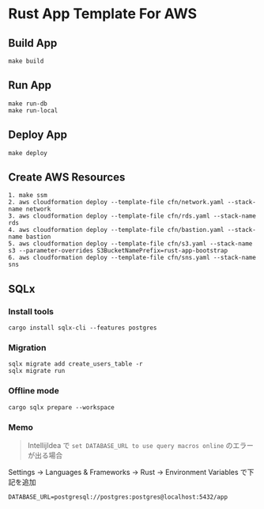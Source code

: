 # Rust App Template For AWS

## Build App

```shell
make build
```

## Run App

```shell
make run-db
make run-local
```

## Deploy App

```shell
make deploy
```

## Create AWS Resources

```shell
1. make ssm
2. aws cloudformation deploy --template-file cfn/network.yaml --stack-name network
3. aws cloudformation deploy --template-file cfn/rds.yaml --stack-name rds
4. aws cloudformation deploy --template-file cfn/bastion.yaml --stack-name bastion
5. aws cloudformation deploy --template-file cfn/s3.yaml --stack-name s3 --parameter-overrides S3BucketNamePrefix=rust-app-bootstrap
6. aws cloudformation deploy --template-file cfn/sns.yaml --stack-name sns
```

## SQLx

### Install tools

```shell
cargo install sqlx-cli --features postgres
```

### Migration

```shell
sqlx migrate add create_users_table -r
sqlx migrate run
```

### Offline mode

```shell
cargo sqlx prepare --workspace
```

### Memo

> IntellijIdea で `set DATABASE_URL to use query macros online` のエラーが出る場合

Settings → Languages & Frameworks → Rust → Environment Variables で下記を追加

```dotenv
DATABASE_URL=postgresql://postgres:postgres@localhost:5432/app
```
